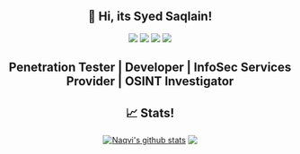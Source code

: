 <h2 align="center"> 👋 Hi, its Syed Saqlain!</h2> 
<p align="center">
  <img src="https://img.shields.io/badge/c/c++%20-%2300599C.svg?&style=for-the-badge&logo=c%2B%2B&ogoColor=white"/>
  <img src="https://img.shields.io/badge/bash%20-%2300599C.svg?&style=for-the-badge&logo=bash%2B%2B&ogoColor=white"/> 
  <img src="https://img.shields.io/badge/Pentester%20-%2300599C.svg?&style=for-the-badge&logo=bash%2B%2B&ogoColor=white"/> 
  <img src="https://img.shields.io/badge/python%20-%2314354C.svg?&style=for-the-badge&logo=python&logoColor=white"/>
</p>

<h2><p align="center">
   Penetration Tester | Developer | InfoSec Services Provider | OSINT Investigator  
</p></h2>

<h2 align="center"> 📈 Stats! </h2> 

<p align="center">
<a href="https://github.com/dx7er">
<img align="center" src="https://github-readme-stats.vercel.app/api?username=dx7er&show_icons=true&theme=dracula&line_height=27" alt="Naqvi's github stats"/></a>
<a href="https://github.com/dx7er">
<img align="center" src="https://github-readme-stats.vercel.app/api/top-langs/?username=dx7er&theme=radical&hide_langs_below=1" /></a>
</p>
<!---
naqviO7/naqviO7 is a ✨ special ✨ repository because its `README.md` (this file) appears on your GitHub profile.
You can click the Preview link to take a look at your changes.
--->
